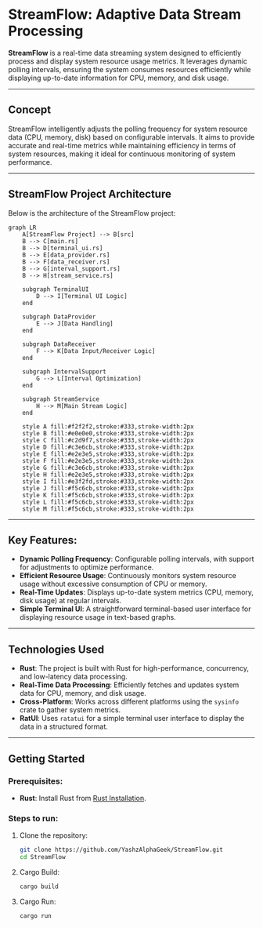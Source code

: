# **StreamFlow: Adaptive Data Stream Processing**

**StreamFlow** is a real-time data streaming system designed to efficiently process and display system resource usage metrics. It leverages dynamic polling intervals, ensuring the system consumes resources efficiently while displaying up-to-date information for CPU, memory, and disk usage.

---

## **Concept**

StreamFlow intelligently adjusts the polling frequency for system resource data (CPU, memory, disk) based on configurable intervals. It aims to provide accurate and real-time metrics while maintaining efficiency in terms of system resources, making it ideal for continuous monitoring of system performance.

---

## **StreamFlow Project Architecture**

Below is the architecture of the StreamFlow project:

```mermaid
graph LR
    A[StreamFlow Project] --> B[src]
    B --> C[main.rs]
    B --> D[terminal_ui.rs]
    B --> E[data_provider.rs]
    B --> F[data_receiver.rs]
    B --> G[interval_support.rs]
    B --> H[stream_service.rs]

    subgraph TerminalUI
        D --> I[Terminal UI Logic]
    end

    subgraph DataProvider
        E --> J[Data Handling]
    end

    subgraph DataReceiver
        F --> K[Data Input/Receiver Logic]
    end

    subgraph IntervalSupport
        G --> L[Interval Optimization]
    end

    subgraph StreamService
        H --> M[Main Stream Logic]
    end

    style A fill:#f2f2f2,stroke:#333,stroke-width:2px
    style B fill:#e0e0e0,stroke:#333,stroke-width:2px
    style C fill:#c2d9f7,stroke:#333,stroke-width:2px
    style D fill:#c3e6cb,stroke:#333,stroke-width:2px
    style E fill:#e2e3e5,stroke:#333,stroke-width:2px
    style F fill:#e2e3e5,stroke:#333,stroke-width:2px
    style G fill:#c3e6cb,stroke:#333,stroke-width:2px
    style H fill:#e2e3e5,stroke:#333,stroke-width:2px
    style I fill:#e3f2fd,stroke:#333,stroke-width:2px
    style J fill:#f5c6cb,stroke:#333,stroke-width:2px
    style K fill:#f5c6cb,stroke:#333,stroke-width:2px
    style L fill:#f5c6cb,stroke:#333,stroke-width:2px
    style M fill:#f5c6cb,stroke:#333,stroke-width:2px
```    
---

## **Key Features:**

- **Dynamic Polling Frequency**: Configurable polling intervals, with support for adjustments to optimize performance.
- **Efficient Resource Usage**: Continuously monitors system resource usage without excessive consumption of CPU or memory.
- **Real-Time Updates**: Displays up-to-date system metrics (CPU, memory, disk usage) at regular intervals.
- **Simple Terminal UI**: A straightforward terminal-based user interface for displaying resource usage in text-based graphs.

---

## **Technologies Used**

- **Rust**: The project is built with Rust for high-performance, concurrency, and low-latency data processing.
- **Real-Time Data Processing**: Efficiently fetches and updates system data for CPU, memory, and disk usage.
- **Cross-Platform**: Works across different platforms using the `sysinfo` crate to gather system metrics.
- **RatUI**: Uses `ratatui` for a simple terminal user interface to display the data in a structured format.

---

## **Getting Started**

### Prerequisites:

- **Rust**: Install Rust from [Rust Installation](https://www.rust-lang.org/tools/install).

### Steps to run:

1. Clone the repository:
   ```bash
   git clone https://github.com/YashzAlphaGeek/StreamFlow.git
   cd StreamFlow
2. Cargo Build:
   ```bash
   cargo build
3. Cargo Run:
   ```bash
   cargo run
